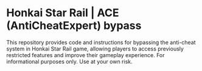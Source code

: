 # Honkai Star Rail | ACE (AntiCheatExpert) bypass
This repository provides code and instructions for bypassing the anti-cheat system in Honkai Star Rail game, allowing players to access previously restricted features and improve their gameplay experience. For informational purposes only. Use at your own risk.
